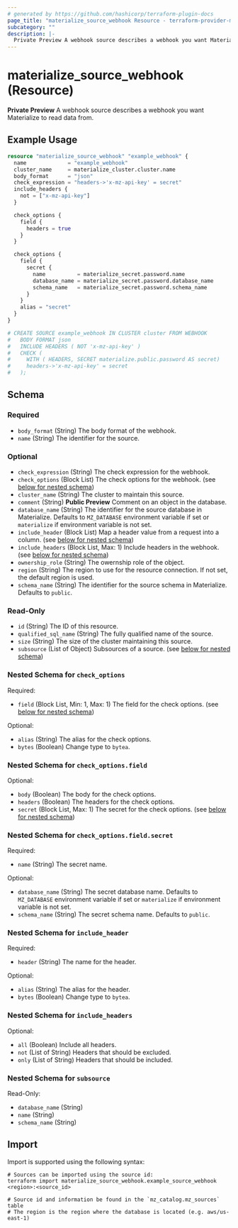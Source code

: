 ```yaml
---
# generated by https://github.com/hashicorp/terraform-plugin-docs
page_title: "materialize_source_webhook Resource - terraform-provider-materialize"
subcategory: ""
description: |-
  Private Preview A webhook source describes a webhook you want Materialize to read data from.
---
```


# materialize_source_webhook (Resource)

**Private Preview** A webhook source describes a webhook you want Materialize to read data from.

## Example Usage

```terraform
resource "materialize_source_webhook" "example_webhook" {
  name             = "example_webhook"
  cluster_name     = materialize_cluster.cluster.name
  body_format      = "json"
  check_expression = "headers->'x-mz-api-key' = secret"
  include_headers {
    not = ["x-mz-api-key"]
  }

  check_options {
    field {
      headers = true
    }
  }

  check_options {
    field {
      secret {
        name          = materialize_secret.password.name
        database_name = materialize_secret.password.database_name
        schema_name   = materialize_secret.password.schema_name
      }
    }
    alias = "secret"
  }
}

# CREATE SOURCE example_webhook IN CLUSTER cluster FROM WEBHOOK
#   BODY FORMAT json
#   INCLUDE HEADERS ( NOT 'x-mz-api-key' )
#   CHECK (
#     WITH ( HEADERS, SECRET materialize.public.password AS secret)
#     headers->'x-mz-api-key' = secret
#   );
```

<!-- schema generated by tfplugindocs -->
## Schema

### Required

- `body_format` (String) The body format of the webhook.
- `name` (String) The identifier for the source.

### Optional

- `check_expression` (String) The check expression for the webhook.
- `check_options` (Block List) The check options for the webhook. (see [below for nested schema](#nestedblock--check_options))
- `cluster_name` (String) The cluster to maintain this source.
- `comment` (String) **Public Preview** Comment on an object in the database.
- `database_name` (String) The identifier for the source database in Materialize. Defaults to `MZ_DATABASE` environment variable if set or `materialize` if environment variable is not set.
- `include_header` (Block List) Map a header value from a request into a column. (see [below for nested schema](#nestedblock--include_header))
- `include_headers` (Block List, Max: 1) Include headers in the webhook. (see [below for nested schema](#nestedblock--include_headers))
- `ownership_role` (String) The owernship role of the object.
- `region` (String) The region to use for the resource connection. If not set, the default region is used.
- `schema_name` (String) The identifier for the source schema in Materialize. Defaults to `public`.

### Read-Only

- `id` (String) The ID of this resource.
- `qualified_sql_name` (String) The fully qualified name of the source.
- `size` (String) The size of the cluster maintaining this source.
- `subsource` (List of Object) Subsources of a source. (see [below for nested schema](#nestedatt--subsource))

<a id="nestedblock--check_options"></a>
### Nested Schema for `check_options`

Required:

- `field` (Block List, Min: 1, Max: 1) The field for the check options. (see [below for nested schema](#nestedblock--check_options--field))

Optional:

- `alias` (String) The alias for the check options.
- `bytes` (Boolean) Change type to `bytea`.

<a id="nestedblock--check_options--field"></a>
### Nested Schema for `check_options.field`

Optional:

- `body` (Boolean) The body for the check options.
- `headers` (Boolean) The headers for the check options.
- `secret` (Block List, Max: 1) The secret for the check options. (see [below for nested schema](#nestedblock--check_options--field--secret))

<a id="nestedblock--check_options--field--secret"></a>
### Nested Schema for `check_options.field.secret`

Required:

- `name` (String) The secret name.

Optional:

- `database_name` (String) The secret database name. Defaults to `MZ_DATABASE` environment variable if set or `materialize` if environment variable is not set.
- `schema_name` (String) The secret schema name. Defaults to `public`.




<a id="nestedblock--include_header"></a>
### Nested Schema for `include_header`

Required:

- `header` (String) The name for the header.

Optional:

- `alias` (String) The alias for the header.
- `bytes` (Boolean) Change type to `bytea`.


<a id="nestedblock--include_headers"></a>
### Nested Schema for `include_headers`

Optional:

- `all` (Boolean) Include all headers.
- `not` (List of String) Headers that should be excluded.
- `only` (List of String) Headers that should be included.


<a id="nestedatt--subsource"></a>
### Nested Schema for `subsource`

Read-Only:

- `database_name` (String)
- `name` (String)
- `schema_name` (String)

## Import

Import is supported using the following syntax:

```shell
# Sources can be imported using the source id:
terraform import materialize_source_webhook.example_source_webhook <region>:<source_id>

# Source id and information be found in the `mz_catalog.mz_sources` table
# The region is the region where the database is located (e.g. aws/us-east-1)
```
